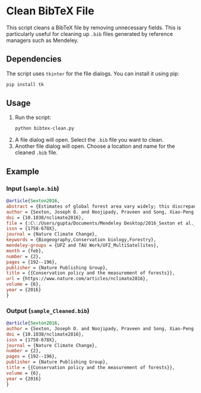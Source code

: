 # Clean BibTeX File

This script cleans a BibTeX file by removing unnecessary fields. This is particularly useful for cleaning up `.bib` files generated by reference managers such as Mendeley.

## Dependencies

The script uses `tkinter` for the file dialogs. You can install it using pip:

```bash
pip install tk
```

## Usage

1. Run the script:
   ```bash
   python bibtex-clean.py
   ```
2. A file dialog will open. Select the `.bib` file you want to clean.
3. Another file dialog will open. Choose a location and name for the cleaned `.bib` file.

## Example

### Input (`sample.bib`)

```bibtex
@article{Sexton2016,
abstract = {Estimates of global forest area vary widely; this discrepancy is now shown to originate primarily from ambiguity in the definition of ‘forest'. Monitoring and reporting should focus on measures more directly relevant to ecosystem function. Deforestation is a major driver of climate change1 and the major driver of biodiversity loss1,2. Yet the essential baseline for monitoring forest cover—the global area of forests—remains uncertain despite rapid technological advances and international consensus on conserving target extents of ecosystems3. Previous satellite-based estimates4,5 of global forest area range from 32.1 × 106 km2 to 41.4 × 106 km2. Here, we show that the major reason underlying this discrepancy is ambiguity in the term ‘forest'. Each of the >800 official definitions6 that are capable of satellite measurement relies on a criterion of percentage tree cover. This criterion may range from >10% to >30% cover under the United Nations Framework Convention on Climate Change7. Applying the range to the first global, high-resolution map of percentage tree cover8 reveals a discrepancy of 19.3 × 106 km2, some 13% of Earth's land area. The discrepancy within the tropics alone involves a difference of 45.2 Gt C of biomass, valued at US$1 trillion. To more effectively link science and policy to ecosystems, we must now refine forest monitoring, reporting and verification to focus on ecological measurements that are more directly relevant to ecosystem function, to biomass and carbon, and to climate and biodiversity.},
author = {Sexton, Joseph O. and Noojipady, Praveen and Song, Xiao-Peng and Feng, Min and Song, Dan-Xia and Kim, Do-Hyung and Anand, Anupam and Huang, Chengquan and Channan, Saurabh and Pimm, Stuart L. and Townshend, John R.},
doi = {10.1038/nclimate2816},
file = {:C\:/Users/gupta/Documents/Mendeley Desktop/2016_Sexton et al._Conservation policy and the measurement of forests.pdf:pdf},
issn = {1758-678X},
journal = {Nature Climate Change},
keywords = {Biogeography,Conservation biology,Forestry},
mendeley-groups = {UFZ and TAU Work/UFZ_MultiSatellites},
month = {feb},
number = {2},
pages = {192--196},
publisher = {Nature Publishing Group},
title = {{Conservation policy and the measurement of forests}},
url = {https://www.nature.com/articles/nclimate2816},
volume = {6},
year = {2016}
}
```

### Output (`sample_Cleaned.bib`)

```bibtex
@article{Sexton2016,
author = {Sexton, Joseph O. and Noojipady, Praveen and Song, Xiao-Peng and Feng, Min and Song, Dan-Xia and Kim, Do-Hyung and Anand, Anupam and Huang, Chengquan and Channan, Saurabh and Pimm, Stuart L. and Townshend, John R.},
doi = {10.1038/nclimate2816},
issn = {1758-678X},
journal = {Nature Climate Change},
number = {2},
pages = {192--196},
publisher = {Nature Publishing Group},
title = {{Conservation policy and the measurement of forests}},
volume = {6},
year = {2016}
}
```
